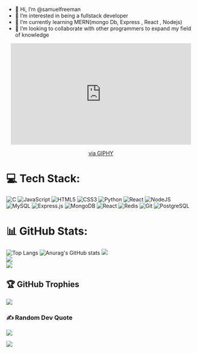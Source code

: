 - 👋 Hi, I’m @samuelfreeman
- 👀 I’m interested in being a fullstack developer
- 🌱 I’m currently learning MERN(mongo Db, Express , React , Nodejs)
- 💞️ I’m looking to collaborate with other programmers to expand my field of knowledge

<div id="header" align="center">
 
<iframe src="https://giphy.com/embed/Rpl1sod1vCXK0L2SUN" width="480" height="270" frameBorder="0" class="giphy-embed" allowFullScreen></iframe><p><a href="https://giphy.com/gifs/hacker-sugartown-mayor-mel-Rpl1sod1vCXK0L2SUN">via GIPHY</a></p>
</div>



# 💻 Tech Stack:
![C](https://img.shields.io/badge/c-%2300599C.svg?style=for-the-badge&logo=c&logoColor=white) ![JavaScript](https://img.shields.io/badge/javascript-%23323330.svg?style=for-the-badge&logo=javascript&logoColor=%23F7DF1E) ![HTML5](https://img.shields.io/badge/html5-%23E34F26.svg?style=for-the-badge&logo=html5&logoColor=white) ![CSS3](https://img.shields.io/badge/css3-%231572B6.svg?style=for-the-badge&logo=css3&logoColor=white) ![Python](https://img.shields.io/badge/python-3670A0?style=for-the-badge&logo=python&logoColor=ffdd54)   ![React](https://img.shields.io/badge/react-%2320232a.svg?style=for-the-badge&logo=react&logoColor=%2361DAFB)   ![NodeJS](https://img.shields.io/badge/node.js-6DA55F?style=for-the-badge&logo=node.js&logoColor=white)  ![MySQL](https://img.shields.io/badge/mysql-%2300f.svg?style=for-the-badge&logo=mysql&logoColor=white)  ![Express.js](https://img.shields.io/badge/express.js-%23404d59.svg?style=for-the-badge)  ![MongoDB](https://img.shields.io/badge/mongodb-%234ea94b.svg?style=for-the-badge&logo=mongodb&logoColor=white) ![React](https://img.shields.io/badge/react-%2320232a.svg?style=for-the-badge&logo=react&logoColor=61DAFB) ![Redis](https://img.shields.io/badge/redis-%23DC382D.svg?style=for-the-badge&logo=redis&logoColor=white) ![Git](https://img.shields.io/badge/git-%23F05032.svg?style=for-the-badge&logo=git&logoColor=white)  ![PostgreSQL](https://img.shields.io/badge/postgres-%23336791.svg?style=for-the-badge&logo=postgresql&logoColor=white) 

# 📊 GitHub Stats:

![Top Langs](https://github-readme-stats.vercel.app/api/top-langs/?username=samuelfreeman&layout=compact)
![Anurag's GitHub stats](https://github-readme-stats.vercel.app/api?username=samuelfreeman&show_icons=true&theme=transparent) 
![](https://github-readme-stats.vercel.app/api?username=samuelfreeman&theme=dark&hide_border=false&include_all_commits=false&count_private=false)<br/>
![](https://github-readme-streak-stats.herokuapp.com/?user=samuelfreeman&theme=dark&hide_border=false)<br/>
![](https://github-readme-stats.vercel.app/api/top-langs/?username=samuelfreeman&theme=dark&hide_border=false&include_all_commits=false&count_private=false&layout=compact)



## 🏆 GitHub Trophies
![](https://github-profile-trophy.vercel.app/?username=samuelfreeman&theme=radical&no-frame=false&no-bg=false&margin-w=4)

### ✍️ Random Dev Quote
![](https://quotes-github-readme.vercel.app/api?type=horizontal&theme=tokyonight)

[![](https://visitcount.itsvg.in/api?id=samuelfreeman&label=Profile%20Views&color=1&icon=5&pretty=false)](https://visitcount.itsvg.in)



  

